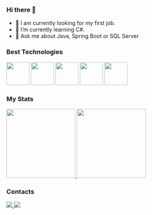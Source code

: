 ### Hi there 👋

- 🔭 I am currently looking for my first job.
- 🌱 I’m currently learning C#.
- 💬 Ask me about Java, Spring Boot or SQL Server

### Best Technologies
<div>
  <img src="https://cdn.jsdelivr.net/gh/devicons/devicon/icons/java/java-original-wordmark.svg" width = "60" />
  <img src="https://cdn.jsdelivr.net/gh/devicons/devicon/icons/spring/spring-original-wordmark.svg" width = "60" />  
  <img src="https://cdn.jsdelivr.net/gh/devicons/devicon/icons/microsoftsqlserver/microsoftsqlserver-plain-wordmark.svg" width = "60" />
  <img src="https://cdn.jsdelivr.net/gh/devicons/devicon/icons/csharp/csharp-original.svg" width = "60" />
  <img src="https://cdn.jsdelivr.net/gh/devicons/devicon/icons/dot-net/dot-net-plain-wordmark.svg" width = "60" />
</div>   

### My Stats
<div>
  <div>
  <a href="https://github.com/igorAmaral16">
    <img height="180em" src="https://github-readme-stats.vercel.app/api/top-langs/?username=igorAmaral16&layout=compact&langs_count=7&theme=dark"/>
    <img height="180em" src="https://github-readme-stats.vercel.app/api?username=igorAmaral16&show_icons=true&theme=dark&include_all_commits=true&count_private=false"/>
  </a>
</div>

### Contacts

<div>
  <a href="https://instragram.com/whtr_oo">
    <img src="https://img.shields.io/badge/Instagram-E4405F?style=for-the-badge&logo=instagram&logoColor=white" />
  </a>
  <a href="https://linkedin.com/in/igorAmaral19">
    <img src="https://img.shields.io/badge/LinkedIn-0077B5?style=for-the-badge&logo=linkedin&logoColor=white" />
  </a>
</div>
